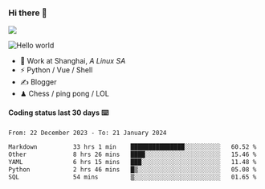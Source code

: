 ### Hi there 👋
![](https://komarev.com/ghpvc/?username=Xuhandsome)


<img src="https://github-readme-stats.vercel.app/api?username=XuHandsome&show_icons=true&theme=merko" alt="Hello world">

<br/>

- 🍻  Work at Shanghai, _A Linux SA_
- ⚡  Python / Vue / Shell
- ✍️  Blogger
- ♟  Chess / ping pong / LOL

#### Coding status last 30 days ⌨️

<!--START_SECTION:waka-->

```txt
From: 22 December 2023 - To: 21 January 2024

Markdown          33 hrs 1 min    ███████████████░░░░░░░░░░   60.52 %
Other             8 hrs 26 mins   ████░░░░░░░░░░░░░░░░░░░░░   15.46 %
YAML              6 hrs 15 mins   ███░░░░░░░░░░░░░░░░░░░░░░   11.48 %
Python            2 hrs 46 mins   █▒░░░░░░░░░░░░░░░░░░░░░░░   05.08 %
SQL               54 mins         ▒░░░░░░░░░░░░░░░░░░░░░░░░   01.65 %
```

<!--END_SECTION:waka-->

